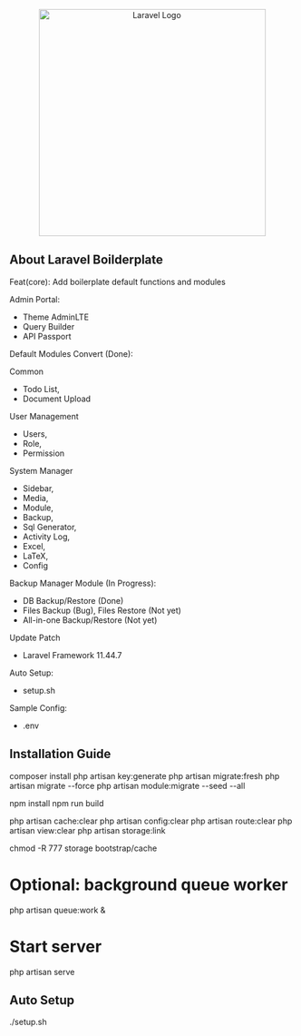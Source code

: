 <p align="center"><a href="https://laravel.com" target="_blank"><img src="https://raw.githubusercontent.com/laravel/art/master/logo-lockup/5%20SVG/2%20CMYK/1%20Full%20Color/laravel-logolockup-cmyk-red.svg" width="400" alt="Laravel Logo"></a></p>


## About Laravel Boilderplate 
Feat(core): Add boilerplate default functions and modules

Admin Portal:
- Theme AdminLTE
- Query Builder
- API Passport

Default Modules Convert (Done):

Common
- Todo List,
- Document Upload

User Management
- Users,
- Role,
- Permission

System Manager
- Sidebar,
- Media,
- Module,
- Backup,
- Sql Generator,
- Activity Log,
- Excel,
- LaTeX,
-  Config

Backup Manager Module (In Progress):
- DB Backup/Restore (Done)
- Files Backup (Bug), Files Restore (Not yet)
- All-in-one Backup/Restore (Not yet)

Update Patch
-  Laravel Framework 11.44.7

Auto Setup:
- setup.sh

Sample Config:
- .env

## Installation Guide

composer install
php artisan key:generate
php artisan migrate:fresh
php artisan migrate --force
php artisan module:migrate --seed --all

npm install
npm run build

php artisan cache:clear
php artisan config:clear
php artisan route:clear
php artisan view:clear
php artisan storage:link

chmod -R 777 storage bootstrap/cache

# Optional: background queue worker
php artisan queue:work &

# Start server
php artisan serve


## Auto Setup
./setup.sh
